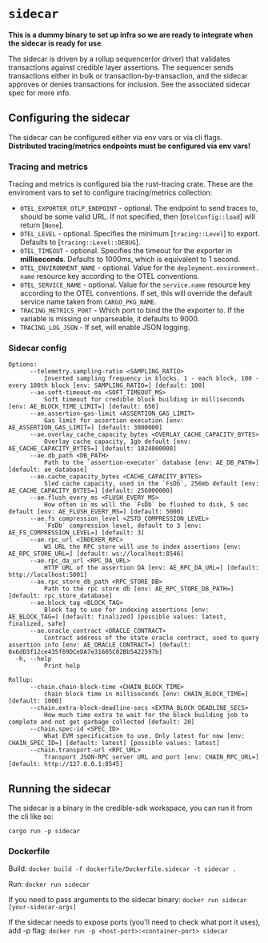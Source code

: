 # `sidecar`

**This is a dummy binary to set up infra so we are ready to integrate when the sidecar is ready for use**.

The sidecar is driven by a rollup sequencer(or driver) that validates transactions against credible layer assertions. The sequencer sends transactions either in bulk or transaction-by-transaction, and the sidecar approves or denies transactions for inclusion. See the associated sidecar spec for more info.

## Configuring the sidecar

The sidecar can be configured either via env vars or via cli flags. **Distributed tracing/metrics endpoints must be configured via env vars!**

### Tracing and metrics

Tracing and metrics is configured bia the rust-tracing crate. These are the enviroment vars to set to configure tracing/metrics collection:

- `OTEL_EXPORTER_OTLP_ENDPOINT` - optional. The endpoint to send traces to,
  should be some valid URL. If not specified, then [`OtelConfig::load`]
  will return [`None`].
- `OTEL_LEVEL` - optional. Specifies the minimum [`tracing::Level`] to
  export. Defaults to [`tracing::Level::DEBUG`].
- `OTEL_TIMEOUT` - optional. Specifies the timeout for the exporter in
  **milliseconds**. Defaults to 1000ms, which is equivalent to 1 second.
- `OTEL_ENVIRONMENT_NAME` - optional. Value for the `deployment.environment.
  name` resource key according to the OTEL conventions.
- `OTEL_SERVICE_NAME` - optional. Value for the `service.name` resource key
  according to the OTEL conventions. If set, this will override the default
  service name taken from `CARGO_PKG_NAME`.
- `TRACING_METRICS_PORT` - Which port to bind the the exporter to. If the variable is missing or unparseable, it defaults to 9000.
- `TRACING_LOG_JSON` - If set, will enable JSON logging.

### Sidecar config

```
Options:
      --telemetry.sampling-ratio <SAMPLING_RATIO>
          Inverted sampling frequency in blocks. 1 - each block, 100 - every 100th block [env: SAMPLING_RATIO=] [default: 100]
      --ae.soft-timeout-ms <SOFT_TIMEOUT_MS>
          Soft timeout for credible block building in milliseconds [env: AE_BLOCK_TIME_LIMIT=] [default: 650]
      --ae.assertion-gas-limit <ASSERTION_GAS_LIMIT>
          Gas limit for assertion execution [env: AE_ASSERTION_GAS_LIMIT=] [default: 3000000]
      --ae.overlay_cache_capacity_bytes <OVERLAY_CACHE_CAPACITY_BYTES>
          Overlay cache capacity, 1gb default [env: AE_CACHE_CAPACITY_BYTES=] [default: 1024000000]
      --ae.db_path <DB_PATH>
          Path to the `assertion-executor` database [env: AE_DB_PATH=] [default: ae_database]
      --ae.cache_capacity_bytes <CACHE_CAPACITY_BYTES>
          Sled cache capacity, used in the `FsDb`, 256mb default [env: AE_CACHE_CAPACITY_BYTES=] [default: 256000000]
      --ae.flush_every_ms <FLUSH_EVERY_MS>
          How often in ms will the `FsDb` be flushed to disk, 5 sec default [env: AE_FLUSH_EVERY_MS=] [default: 5000]
      --ae.fs_compression_level <ZSTD_COMPRESSION_LEVEL>
          `FsDb` compression level, default to 3 [env: AE_FS_COMPRESSION_LEVEL=] [default: 3]
      --ae.rpc_url <INDEXER_RPC>
          WS URL the RPC store will use to index assertions [env: AE_RPC_STORE_URL=] [default: ws://localhost:8546]
      --ae.rpc_da_url <RPC_DA_URL>
          HTTP URL of the assertion DA [env: AE_RPC_DA_URL=] [default: http://localhost:5001]
      --ae.rpc_store_db_path <RPC_STORE_DB>
          Path to the rpc store db [env: AE_RPC_STORE_DB_PATH=] [default: rpc_store_database]
      --ae.block_tag <BLOCK_TAG>
          Block tag to use for indexing assertions [env: AE_BLOCK_TAG=] [default: finalized] [possible values: latest, finalized, safe]
      --ae.oracle_contract <ORACLE_CONTRACT>
          Contract address of the state oracle contract, used to query assertion info [env: AE_ORACLE_CONTRACT=] [default: 0x6dD3f12ce435f69DCeDA7e31605C02Bb5422597b]
  -h, --help
          Print help

Rollup:
      --chain.chain-block-time <CHAIN_BLOCK_TIME>
          chain block time in milliseconds [env: CHAIN_BLOCK_TIME=] [default: 1000]
      --chain.extra-block-deadline-secs <EXTRA_BLOCK_DEADLINE_SECS>
          How much time extra to wait for the block building job to complete and not get garbage collected [default: 20]
      --chain.spec-id <SPEC_ID>
          What EVM specification to use. Only latest for now [env: CHAIN_SPEC_ID=] [default: latest] [possible values: latest]
      --chain.transport-url <RPC_URL>
          Transport JSON-RPC server URL and port [env: CHAIN_RPC_URL=] [default: http://127.0.0.1:8545]
```

## Running the sidecar

The sidecar is a binary in the credible-sdk workspace, you can run it from the cli like so:

```cargo run -p sidecar```

### Dockerfile

Build:
```docker build -f dockerfile/Dockerfile.sidecar -t sidecar .```

Run:
```docker run sidecar```

If you need to pass arguments to the sidecar binary:
```docker run sidecar [your-sidecar-args]```

If the sidecar needs to expose ports (you'll need to check what port it uses), add -p flag:
```docker run -p <host-port>:<container-port> sidecar```
